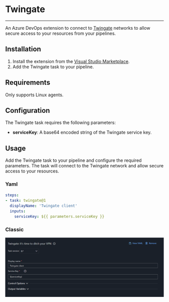 # Twingate
---
An Azure DevOps extension to connect to [Twingate](https://www.twingate.com/) networks to allow secure access to your resources from your pipelines.

## Installation
1. Install the extension from the [Visual Studio Marketplace](https://marketplace.visualstudio.com/items?itemName=corestream.twingate).
2. Add the Twingate task to your pipeline.

## Requirements
Only supports Linux agents.

## Configuration
The Twingate task requires the following parameters:
- **serviceKey**: A base64 encoded string of the Twingate service key.

## Usage
Add the Twingate task to your pipeline and configure the required parameters. The task will connect to the Twingate network and allow secure access to your resources.

### Yaml
```yaml
steps:
- task: twingate@1
  displayName: 'Twingate client'
  inputs:
    serviceKey: ${{ parameters.serviceKey }}
```

### Classic
![Classic Release Pipeline](image.png)

